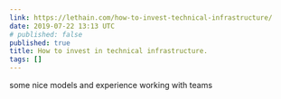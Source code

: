 ```yaml
---
link: https://lethain.com/how-to-invest-technical-infrastructure/
date: 2019-07-22 13:13 UTC
# published: false
published: true
title: How to invest in technical infrastructure.
tags: []
---
```


some nice models and experience working with teams
